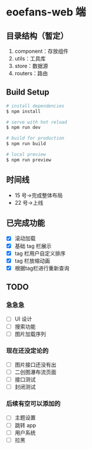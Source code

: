 # eoefans-web 端

## 目录结构（暂定）

1. component：存放组件
2. utils：工具库
3. store：数据源
4. routers：路由

## Build Setup

```bash
# install dependencies
$ npm install

# serve with hot reload
$ npm run dev

# build for production
$ npm run build

# local preview
$ npm run preview
```

## 时间线

- 15 号->完成整体布局
- 22 号->上线

## 已完成功能

- [x] 滚动加载
- [x] 基础 tag 栏展示
- [x] tag 栏用户自定义排序
- [x] tag 栏放缩动画
- [x] 根据tag栏进行重新查询

## TODO

### 急急急

- [ ] UI 设计
- [ ] 搜索功能
- [ ] 图片加载序列

### 现在还没定论的

- [ ] 图片接口还没有出
- [ ] 二创图瀑布流页面
- [ ] 接口测试
- [ ] 封闭测试

### 后续有空可以添加的

- [ ] 主题设置
- [ ] 跳转 app
- [ ] 用户系统
- [ ] 拉黑
